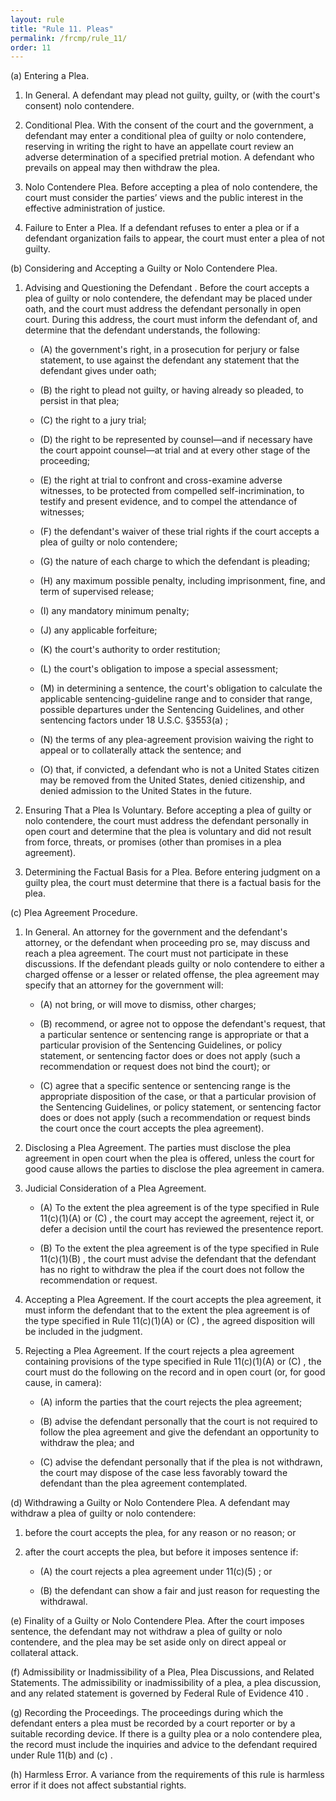 ```yaml
---
layout: rule
title: "Rule 11. Pleas"
permalink: /frcmp/rule_11/
order: 11
---
```


(a) Entering a Plea.


1. In General. A defendant may plead not guilty, guilty, or (with the court's consent) nolo contendere.


2. Conditional Plea. With the consent of the court and the government, a defendant may enter a conditional plea of guilty or nolo contendere, reserving in writing the right to have an appellate court review an adverse determination of a specified pretrial motion. A defendant who prevails on appeal may then withdraw the plea.


3. Nolo Contendere Plea. Before accepting a plea of nolo contendere, the court must consider the parties’ views and the public interest in the effective administration of justice.


4. Failure to Enter a Plea. If a defendant refuses to enter a plea or if a defendant organization fails to appear, the court must enter a plea of not guilty.


(b) Considering and Accepting a Guilty or Nolo Contendere Plea.


1. Advising and Questioning the Defendant . Before the court accepts a plea of guilty or nolo contendere, the defendant may be placed under oath, and the court must address the defendant personally in open court. During this address, the court must inform the defendant of, and determine that the defendant understands, the following:


    - (A) the government's right, in a prosecution for perjury or false statement, to use against the defendant any statement that the defendant gives under oath;


    - (B) the right to plead not guilty, or having already so pleaded, to persist in that plea;


    - (C) the right to a jury trial;


    - (D) the right to be represented by counsel—and if necessary have the court appoint counsel—at trial and at every other stage of the proceeding;


    - (E) the right at trial to confront and cross-examine adverse witnesses, to be protected from compelled self-incrimination, to testify and present evidence, and to compel the attendance of witnesses;


    - (F) the defendant's waiver of these trial rights if the court accepts a plea of guilty or nolo contendere;


    - (G) the nature of each charge to which the defendant is pleading;


    - (H) any maximum possible penalty, including imprisonment, fine, and term of supervised release;


    - (I) any mandatory minimum penalty;


    - (J) any applicable forfeiture;


    - (K) the court's authority to order restitution;


    - (L) the court's obligation to impose a special assessment;


    - (M) in determining a sentence, the court's obligation to calculate the applicable sentencing-guideline range and to consider that range, possible departures under the Sentencing Guidelines, and other sentencing factors under 18 U.S.C. §3553(a) ;


    - (N) the terms of any plea-agreement provision waiving the right to appeal or to collaterally attack the sentence; and


    - (O) that, if convicted, a defendant who is not a United States citizen may be removed from the United States, denied citizenship, and denied admission to the United States in the future.


2. Ensuring That a Plea Is Voluntary. Before accepting a plea of guilty or nolo contendere, the court must address the defendant personally in open court and determine that the plea is voluntary and did not result from force, threats, or promises (other than promises in a plea agreement).


3. Determining the Factual Basis for a Plea. Before entering judgment on a guilty plea, the court must determine that there is a factual basis for the plea.


(c) Plea Agreement Procedure.


1. In General. An attorney for the government and the defendant's attorney, or the defendant when proceeding pro se, may discuss and reach a plea agreement. The court must not participate in these discussions. If the defendant pleads guilty or nolo contendere to either a charged offense or a lesser or related offense, the plea agreement may specify that an attorney for the government will:


    - (A) not bring, or will move to dismiss, other charges;


    - (B) recommend, or agree not to oppose the defendant's request, that a particular sentence or sentencing range is appropriate or that a particular provision of the Sentencing Guidelines, or policy statement, or sentencing factor does or does not apply (such a recommendation or request does not bind the court); or


    - (C) agree that a specific sentence or sentencing range is the appropriate disposition of the case, or that a particular provision of the Sentencing Guidelines, or policy statement, or sentencing factor does or does not apply (such a recommendation or request binds the court once the court accepts the plea agreement).


2. Disclosing a Plea Agreement. The parties must disclose the plea agreement in open court when the plea is offered, unless the court for good cause allows the parties to disclose the plea agreement in camera.


3. Judicial Consideration of a Plea Agreement.


    - (A) To the extent the plea agreement is of the type specified in Rule 11(c)(1)(A) or (C) , the court may accept the agreement, reject it, or defer a decision until the court has reviewed the presentence report.


    - (B) To the extent the plea agreement is of the type specified in Rule 11(c)(1)(B) , the court must advise the defendant that the defendant has no right to withdraw the plea if the court does not follow the recommendation or request.


4. Accepting a Plea Agreement. If the court accepts the plea agreement, it must inform the defendant that to the extent the plea agreement is of the type specified in Rule 11(c)(1)(A) or (C) , the agreed disposition will be included in the judgment.


5. Rejecting a Plea Agreement. If the court rejects a plea agreement containing provisions of the type specified in Rule 11(c)(1)(A) or (C) , the court must do the following on the record and in open court (or, for good cause, in camera):


    - (A) inform the parties that the court rejects the plea agreement;


    - (B) advise the defendant personally that the court is not required to follow the plea agreement and give the defendant an opportunity to withdraw the plea; and


    - (C) advise the defendant personally that if the plea is not withdrawn, the court may dispose of the case less favorably toward the defendant than the plea agreement contemplated.


(d) Withdrawing a Guilty or Nolo Contendere Plea. A defendant may withdraw a plea of guilty or nolo contendere:


1. before the court accepts the plea, for any reason or no reason; or


2. after the court accepts the plea, but before it imposes sentence if:


    - (A) the court rejects a plea agreement under 11(c)(5) ; or


    - (B) the defendant can show a fair and just reason for requesting the withdrawal.


(e) Finality of a Guilty or Nolo Contendere Plea. After the court imposes sentence, the defendant may not withdraw a plea of guilty or nolo contendere, and the plea may be set aside only on direct appeal or collateral attack.


(f) Admissibility or Inadmissibility of a Plea, Plea Discussions, and Related Statements. The admissibility or inadmissibility of a plea, a plea discussion, and any related statement is governed by Federal Rule of Evidence 410 .


(g) Recording the Proceedings. The proceedings during which the defendant enters a plea must be recorded by a court reporter or by a suitable recording device. If there is a guilty plea or a nolo contendere plea, the record must include the inquiries and advice to the defendant required under Rule 11(b) and (c) .


(h) Harmless Error. A variance from the requirements of this rule is harmless error if it does not affect substantial rights.
